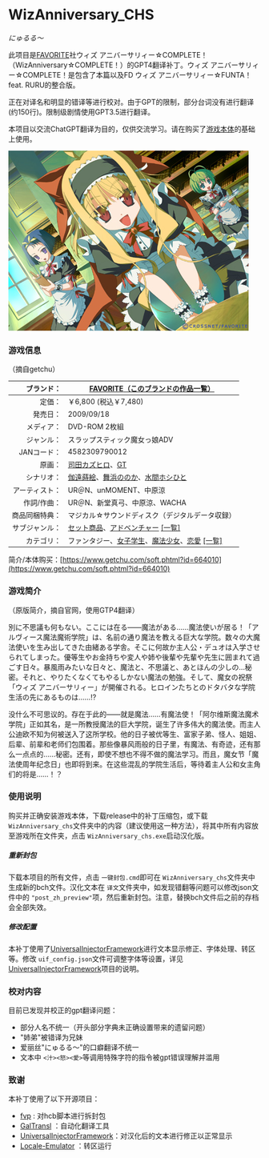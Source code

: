 # **WizAnniversary_CHS**

*にゅるる〜*

此项目是[FAVORITE](http://www.favo-soft.jp/ "このブランドの公式サイトを開く")社ウィズ アニバーサリィー☆COMPLETE！（WizAnniversary☆COMPLETE！）的GPT4翻译补丁。ウィズ アニバーサリィー☆COMPLETE！是包含了本篇以及FD ウィズ アニバーサリィー☆FUNTA！feat. RURU的整合版。

正在对译名和明显的错译等进行校对。由于GPT的限制，部分台词没有进行翻译(约150行)。限制级剧情使用GPT3.5进行翻译。

本项目以交流ChatGPT翻译为目的，仅供交流学习。请在购买了[游戏本体](https://www.getchu.com/soft.phtml?id=664010)的基础上使用。

![1712935638228](image/README/1712935638228.png)

### 游戏信息

（摘自getchu）

|     ブランド： | [FAVORITE](http://www.favo-soft.jp/ "このブランドの公式サイトを開く")[（このブランドの作品一覧）](https://www.getchu.com/php/search.phtml?search_brand_id=25015)                                                                                                                      |
| -------------: | ---------------------------------------------------------------------------------------------------------------------------------------------------------------------------------------------------------------------------------------------------------------------------- |
|         定価： | ￥6,800 (税込￥7,480)                                                                                                                                                                                                                                                        |
|       発売日： | 2009/09/18                                                                                                                                                                                                                                                                   |
|     メディア： | DVD-ROM 2枚組                                                                                                                                                                                                                                                                |
|     ジャンル： | スラップスティック魔女っ娘ADV                                                                                                                                                                                                                                                |
|    JANコード： | 4582309790012                                                                                                                                                                                                                                                                |
|         原画： | [司田カズヒロ](https://www.getchu.com/php/search.phtml?person=%BB%CA%C5%C4%A5%AB%A5%BA%A5%D2%A5%ED)、[GT](https://www.getchu.com/php/search.phtml?person=GT)                                                                                                                       |
|     シナリオ： | [伽遠蒔絵](https://www.getchu.com/php/search.phtml?person=%B2%C0%B1%F3%BC%AC%B3%A8)、[舞浜ののか](https://www.getchu.com/php/search.phtml?person=%C9%F1%C9%CD%A4%CE%A4%CE%A4%AB)、[水間ホシひと](https://www.getchu.com/php/search.phtml?person=%BF%E5%B4%D6%A5%DB%A5%B7%A4%D2%A4%C8) |
| アーティスト： | UR＠N、unMOMENT、中原涼                                                                                                                                                                                                                                                      |
|    作詞/作曲： | UR＠N、新堂真弓、中原涼、WACHA                                                                                                                                                                                                                                               |
| 商品同梱特典： | マジカル☆サウンドディスク（デジタルデータ収録）                                                                                                                                                                                                                             |
| サブジャンル： | [セット商品](https://www.getchu.com/all/genre.html?sub_genre_id=332)、[アドベンチャー](https://www.getchu.com/all/genre.html?sub_genre_id=308) [[一覧]](https://www.getchu.com/php/sub_genre.phtml)                                                                                   |
|     カテゴリ： | ファンタジー、[女子学生](https://www.getchu.com/php/search.phtml?category[0]=C3_B025)、[魔法少女](https://www.getchu.com/php/search.phtml?category[0]=C3_B012)、[恋愛](https://www.getchu.com/php/search.phtml?category[0]=C3_F021) [[一覧]](https://www.getchu.com/pc/genre.html)       |

简介/本体购买：[https://www.getchu.com/soft.phtml?id=664010](https://www.getchu.com/soft.phtml?id=664010)

### 游戏简介

（原版简介，摘自官网，使用GTP4翻译）

別に不思議も何もない。ここには在る――魔法がある……魔法使いが居る！「アルヴィース魔法魔術学院」は、名前の通り魔法を教える巨大な学院。数々の大魔法使いを生み出してきた由緒ある学舎。そこに何故か主人公・デュオは入学させられてしまった。優等生やお金持ちや変人や姉や後輩や先輩や先生に囲まれて過ごす日々。暴風雨みたいな日々と、魔法と、不思議と、あとほんの少しの…秘密。それと、やりたくなくてもやるしかない魔法の勉強。そして、魔女の祝祭「ウィズ アニバーサリィー」が開催される。ヒロインたちとのドタバタな学院生活の先にあるものは……!?

没什么不可思议的。存在于此的——就是魔法……有魔法使！「阿尔维斯魔法魔术学院」正如其名，是一所教授魔法的巨大学院，诞生了许多伟大的魔法使。而主人公迪欧不知为何被送入了这所学校。他的日子被优等生、富家子弟、怪人、姐姐、后辈、前辈和老师们包围着。那些像暴风雨般的日子里，有魔法、有奇迹，还有那么一点点的……秘密。还有，即使不想也不得不做的魔法学习。而且，魔女节「魔法使周年纪念日」也即将到来。在这些混乱的学院生活后，等待着主人公和女主角们的将是……！？

### 使用说明

购买并正确安装游戏本体，下载release中的补丁压缩包，或下载 `WizAnniversary_chs`文件夹中的内容（建议使用这一种方法），将其中所有内容放至游戏所在文件夹，点击 `WizAnniversary_chs.exe`启动汉化版。

##### 重新封包

下载本项目的所有文件，点击 `一键封包.cmd`即可在 `WizAnniversary_chs`文件夹中生成新的bch文件。汉化文本在 `译文`文件夹中，如发现错翻等问题可以修改json文件中的 `"post_zh_preview"`项，然后重新封包。注意，替换bch文件后之前的存档会全部失效。

##### 修改配置

本补丁使用了[UniversalInjectorFramework](https://github.com/AtomCrafty/UniversalInjectorFramework)进行文本显示修正、字体处理、转区等。修改 `uif_config.json`文件可调整字体等设置，详见[UniversalInjectorFramework](https://github.com/AtomCrafty/UniversalInjectorFramework)项目的说明。

### 校对内容

目前已发现并校正的gpt翻译问题：

* 部分人名不统一（开头部分字典未正确设置带来的遗留问题）
* "姉弟"被错译为兄妹
* 爱丽丝"にゅるる〜"的口癖翻译不统一
* 文本中 `<汁><怒><愛>`等调用特殊字符的指令被gpt错误理解并滥用

### 致谢

本补丁使用了以下开源项目：

* [fvp](https://github.com/Tabing010102/fvp)  : 对hcb脚本进行拆封包
* [GalTransl](https://github.com/xd2333/GalTransl) ：自动化翻译工具
* [UniversalInjectorFramework](https://github.com/AtomCrafty/UniversalInjectorFramework)：对汉化后的文本进行修正以正常显示
* [Locale-Emulator](https://github.com/xupefei/Locale-Emulator) ：转区运行
